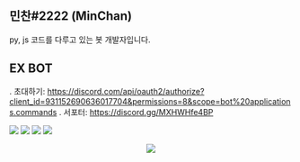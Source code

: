 ## 민찬#2222 (MinChan)
py, js 코드를 다루고 있는 봇 개발자입니다.

## EX BOT
. 초대하기: https://discord.com/api/oauth2/authorize?client_id=931152690636017704&permissions=8&scope=bot%20applications.commands
. 서포터: https://discord.gg/MXHWHfe4BP
  
![](https://komarev.com/ghpvc/?username=minchan0304&style=flat-square)
![](https://koreanbots.dev/api/widget/bots/status/931152690636017704.svg?icon=true&scale=1)
![](https://koreanbots.dev/api/widget/bots/servers/931152690636017704.svg?icon=true&scale=1)
![](https://koreanbots.dev/api/widget/bots/votes/931152690636017704.svg?icon=true&scale=1)
<div align = "center">
    
<p align="center">
    <a href="https://github.com/minchan0304/">
        <img src="https://github-readme-stats.vercel.app/api?username=minchan0304&show_icons=true&theme=radical" /
    </a>
</p>
</div>
